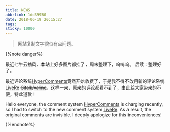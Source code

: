 ```yaml
---
title: NEWS
abbrlink: 1dd39950
date: 2018-06-19 20:15:27
tags:
sticky: 10000
---
```


> 网站复制文字貌似有点问题。

<!--more-->

{%note danger%}

最近七牛云抽风，本站上好多图片都挂了，周末整理下，呜呜呜。
后续：整理好了。

最近评论系统[HyperComments](https://www.hypercomments.com)竟然开始收费了，于是我不得不改用新的评论系统[LiveRe](https://livere.com/) ~~[Gitalk](https://gitalk.github.io/)/[valine](https://valine.js.org/)~~。这样一来，原来的评论都看不到了，由此给大家带来的不便，特此道歉！

Hello everyone, the comment system [HyperComments](https://www.hypercomments.com) is charging recently, so I had to switch to the new comment system [LiveRe](https://livere.com/). As a result, the original comments are invisible. I deeply apologize for this inconveniences!

{%endnote%}